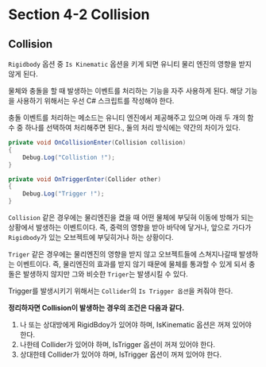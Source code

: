 # Section 4-2 Collision
## Collision

`Rigidbody` 옵션 중 `Is Kinematic` 옵션을 키게 되면 유니티 물리 엔진의 영향을 받지 않게 된다. 

물체와 충돌을 할 때 발생하는 이벤트를 처리하는 기능을 자주 사용하게 된다. 해당 기능을 사용하기 위해서는 우선 C# 스크립트를 작성해야 한다. 

충돌 이벤트를 처리하는 메소드는 유니티 엔진에서 제공해주고 있으며 아래 두 개의 함수 중 하나를 선택하여 처리해주면 된다., 둘의 처리 방식에는 약간의 차이가 있다.

```csharp
private void OnCollisionEnter(Collision collision)
{
    Debug.Log("Collistion !");
}

private void OnTriggerEnter(Collider other)
{
    Debug.Log("Trigger !");
}
```

`Collision` 같은 경우에는 물리엔진을 켰을 때 어떤 물체에 부딪혀 이동에 방해가 되는 상황에서 발생하는 이벤트이다. 즉, 중력의 영향을 받아 바닥에 닿거나, 앞으로 가다가 `Rigidbody`가 있는 오브젝트에 부딪히거나 하는 상황이다.

`Triger` 같은 경우에는 물리엔진의 영향을 받지 않고 오브젝트들에 스쳐지나갈때 발생하는 이벤트이다. 즉, 물리엔진의 효과를 받지 않기 때문에 물체를 통과할 수 있게 되서 충돌은 발생하지 않지만 그와 비슷한 `Triger`는 발생시킬 수 있다. 

Trigger를 발생시키기 위해서는 `Collider`의 `Is Trigger 옵션`을 켜줘야 한다.

**정리하자면 Collision이 발생하는 경우의 조건은 다음과 같다.**

1. 나 또는 상대방에게 RigidBdoy가 있어야 하며, IsKinematic 옵션은 꺼져 있어야 한다.
2. 나한테 Collider가 있어야 하며, IsTrigger 옵션이 꺼져 있어야 한다.
3. 상대한테 Collider가 있어야 하며, IsTrigger 옵션이 꺼져 있어야 한다.